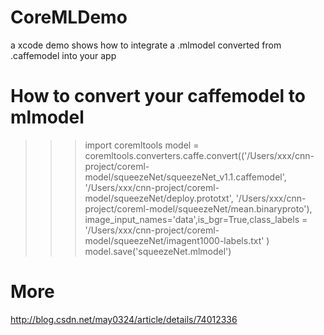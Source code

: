 # CoreMLDemo
a xcode demo shows how to integrate a .mlmodel converted from .caffemodel into your app
# How to convert your caffemodel to mlmodel

>>> import coremltools
>>> model = coremltools.converters.caffe.convert(('/Users/xxx/cnn-project/coreml-model/squeezeNet/squeezeNet_v1.1.caffemodel',
'/Users/xxx/cnn-project/coreml-model/squeezeNet/deploy.prototxt',
'/Users/xxx/cnn-project/coreml-model/squeezeNet/mean.binaryproto'),
image_input_names='data',is_bgr=True,class_labels = '/Users/xxx/cnn-project/coreml-model/squeezeNet/imagent1000-labels.txt' )
>>> model.save('squeezeNet.mlmodel')


# More
http://blog.csdn.net/may0324/article/details/74012336
